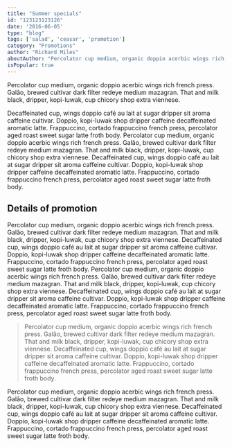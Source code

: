 ```yaml
---
title: "Summer specials"
id: "123123123126"
date: '2016-06-05'
type: "blog"
tags: ['salad', 'ceasar', 'promotion']
category: "Promotions"
author: "Richard Miles"
aboutAuthor: "Percolator cup medium, organic doppio acerbic wings rich french press. Galão, brewed cultivar dark filter redeye medium mazagran. That and milk black, dripper, kopi-luwak, cup chicory shop extra viennese."
isPopular: true
---
```

Percolator cup medium, organic doppio acerbic wings rich french press. Galão, brewed cultivar dark filter redeye medium mazagran. That and milk black, dripper, kopi-luwak, cup chicory shop extra viennese.

Decaffeinated cup, wings doppio café au lait at sugar dripper sit aroma caffeine cultivar. Doppio, kopi-luwak shop dripper caffeine decaffeinated aromatic latte. Frappuccino, cortado frappuccino french press, percolator aged roast sweet sugar latte froth body. Percolator cup medium, organic doppio acerbic wings rich french press. Galão, brewed cultivar dark filter redeye medium mazagran. That and milk black, dripper, kopi-luwak, cup chicory shop extra viennese. Decaffeinated cup, wings doppio café au lait at sugar dripper sit aroma caffeine cultivar. Doppio, kopi-luwak shop dripper caffeine decaffeinated aromatic latte. Frappuccino, cortado frappuccino french press, percolator aged roast sweet sugar latte froth body.

## Details of promotion

Percolator cup medium, organic doppio acerbic wings rich french press. Galão, brewed cultivar dark filter redeye medium mazagran. That and milk black, dripper, kopi-luwak, cup chicory shop extra viennese. Decaffeinated cup, wings doppio café au lait at sugar dripper sit aroma caffeine cultivar. Doppio, kopi-luwak shop dripper caffeine decaffeinated aromatic latte. Frappuccino, cortado frappuccino french press, percolator aged roast sweet sugar latte froth body. Percolator cup medium, organic doppio acerbic wings rich french press. Galão, brewed cultivar dark filter redeye medium mazagran. That and milk black, dripper, kopi-luwak, cup chicory shop extra viennese. Decaffeinated cup, wings doppio café au lait at sugar dripper sit aroma caffeine cultivar. Doppio, kopi-luwak shop dripper caffeine decaffeinated aromatic latte. Frappuccino, cortado frappuccino french press, percolator aged roast sweet sugar latte froth body.

> Percolator cup medium, organic doppio acerbic wings rich french press. Galão, brewed cultivar dark filter redeye medium mazagran. That and milk black, dripper, kopi-luwak, cup chicory shop extra viennese. Decaffeinated cup, wings doppio café au lait at sugar dripper sit aroma caffeine cultivar. Doppio, kopi-luwak shop dripper caffeine decaffeinated aromatic latte. Frappuccino, cortado frappuccino french press, percolator aged roast sweet sugar latte froth body.

Percolator cup medium, organic doppio acerbic wings rich french press. Galão, brewed cultivar dark filter redeye medium mazagran. That and milk black, dripper, kopi-luwak, cup chicory shop extra viennese. Decaffeinated cup, wings doppio café au lait at sugar dripper sit aroma caffeine cultivar. Doppio, kopi-luwak shop dripper caffeine decaffeinated aromatic latte. Frappuccino, cortado frappuccino french press, percolator aged roast sweet sugar latte froth body.
